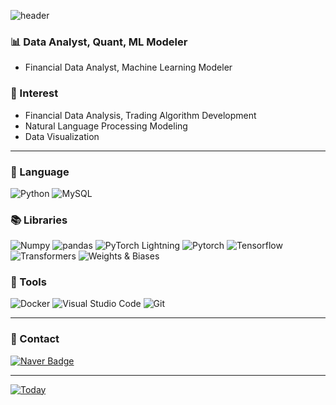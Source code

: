 ![header](https://capsule-render.vercel.app/api?type=slice&color=gradient&customColorList=3&height=150&section=header&text=Hello&desc=I'm%20Jihoon&fontSize=50&rotate=10&fontAlignY=20&fontAlign=70&descAlignY=45&descAlign=80&)

### 📊 Data Analyst, Quant, ML Modeler
- Financial Data Analyst, Machine Learning Modeler

### 👀 Interest
- Financial Data Analysis, Trading Algorithm Development
- Natural Language Processing Modeling
- Data Visualization




---

### 📝 Language
![Python](https://img.shields.io/badge/Python⭐⭐⭐-3776AB.svg?&style=flat&logo=Python&logoColor=white)
![MySQL](https://img.shields.io/badge/MySQL⭐⭐-4479A1.svg?&style=flat&logo=MySQL&logoColor=white)

### 📚 Libraries
![Numpy](https://img.shields.io/badge/Numpy-013243.svg?&style=flat&logo=Numpy&logoColor=white)
![pandas](https://img.shields.io/badge/pandas-150458.svg?&style=flat&logo=pandas&logoColor=white)
![PyTorch Lightning](https://img.shields.io/badge/PyTorch%20Lightning-792EE5.svg?&style=flat&logo=PyTorch%20Lightning&logoColor=white)
![Pytorch](https://img.shields.io/badge/Pytorch-EE4C2C.svg?&style=flat&logo=Pytorch&logoColor=white)
![Tensorflow](https://img.shields.io/badge/Tensorflow-FF6F00.svg?&style=flat&logo=Tensorflow&logoColor=white)
![Transformers](https://img.shields.io/badge/🤗%20Transformers-FFBE00.svg?&style=flat)
![Weights & Biases](https://img.shields.io/badge/Weights&Biases-FFBE00.svg?&style=flat&logo=WeightsandBiases&logoColor=white)

### 🧰 Tools
![Docker](https://img.shields.io/badge/Docker-2496ED.svg?&style=flat&logo=Docker&logoColor=white)
![Visual Studio Code](https://img.shields.io/badge/Visual%20Studio%20Code-007ACC.svg?&style=flat&logo=Visual%20Studio%20Code&logoColor=white)
![Git](https://img.shields.io/badge/Git-F05032.svg?&style=flat&logo=Git&logoColor=white)

---

### 📮 Contact
[![Naver Badge](https://img.shields.io/badge/Naver-03C75A?style=flat-square&logo=Naver&logoColor=white&link=mailto:jh921204@naver.com)](mailto:jh921204@naver.com)

---

[![Today](https://hits.seeyoufarm.com/api/count/incr/badge.svg?url=https%3A%2F%2Fgithub.com%2FIlikestrawberry&count_bg=%23BAA229&title_bg=%23DDD831&icon=micro-dot-blog.svg&icon_color=%23989796&title=Today&edge_flat=false)](https://hits.seeyoufarm.com)




<!--
**Ilikestrawberry/ilikestrawberry** is a ✨ _special_ ✨ repository because its `README.md` (this file) appears on your GitHub profile.

Here are some ideas to get you started:

- 🔭 I’m currently working on ...
- 🌱 I’m currently learning ...
- 👯 I’m looking to collaborate on ...
- 🤔 I’m looking for help with ...
- 💬 Ask me about ...
- 📫 How to reach me: ...
- 😄 Pronouns: ...
- ⚡ Fun fact: ...
-->
